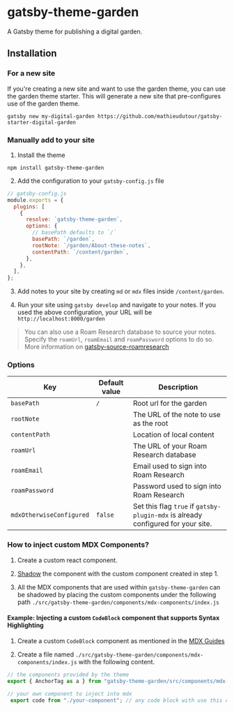 # gatsby-theme-garden

A Gatsby theme for publishing a digital garden.

## Installation

### For a new site

If you're creating a new site and want to use the garden theme, you can use the garden theme starter. This will generate a new site that pre-configures use of the garden theme.

```shell
gatsby new my-digital-garden https://github.com/mathieudutour/gatsby-starter-digital-garden
```

### Manually add to your site

1. Install the theme

```shell
npm install gatsby-theme-garden
```

2. Add the configuration to your `gatsby-config.js` file

```js
// gatsby-config.js
module.exports = {
  plugins: [
    {
      resolve: `gatsby-theme-garden`,
      options: {
        // basePath defaults to `/`
        basePath: `/garden`,
        rootNote: `/garden/About-these-notes`,
        contentPath: `/content/garden`,
      },
    },
  ],
};
```

3. Add notes to your site by creating `md` or `mdx` files inside `/content/garden`.

4. Run your site using `gatsby develop` and navigate to your notes. If you used the above configuration, your URL will be `http://localhost:8000/garden`

> You can also use a Roam Research database to source your notes. Specify the `roamUrl`, `roamEmail` and `roamPassword` options to do so. More information on [gatsby-source-roamresearch](../gatsby-source-roamresearch)

### Options

| Key                      | Default value | Description                                                                      |
| ------------------------ | ------------- | -------------------------------------------------------------------------------- |
| `basePath`               | `/`           | Root url for the garden                                                          |
| `rootNote`               |               | The URL of the note to use as the root                                           |
| `contentPath`            |               | Location of local content                                                        |
| `roamUrl`                |               | The URL of your Roam Research database                                           |
| `roamEmail`              |               | Email used to sign into Roam Research                                            |
| `roamPassword`           |               | Password used to sign into Roam Research                                         |
| `mdxOtherwiseConfigured` | `false`       | Set this flag `true` if `gatsby-plugin-mdx` is already configured for your site. |

### How to inject custom MDX Components?
1. Create a custom react component.

2. [Shadow](https://www.gatsbyjs.org/docs/themes/shadowing/) the component with the custom component created in step 1. 

3. All the MDX components that are used within `gatsby-theme-garden` can be shadowed by placing the custom components under the following path `./src/gatsby-theme-garden/components/mdx-components/index.js`

#### Example: Injecting a custom `CodeBlock` component that supports Syntax Highlighting

1. Create a custom `CodeBlock` component as mentioned in the [MDX Guides](https://mdxjs.com/guides/syntax-highlighting#build-a-codeblock-component)

2. Create a file named `./src/gatsby-theme-garden/components/mdx-components/index.js` with the following content.
```js
// the components provided by the theme
export { AnchorTag as a } from "gatsby-theme-garden/src/components/mdx-components/anchor-tag";

// your own component to inject into mdx
 export code from "./your-component"; // any code block with use this component
```
